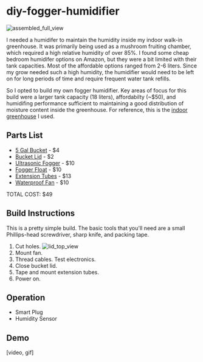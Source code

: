# diy-fogger-humidifier

![assembled_full_view](https://user-images.githubusercontent.com/1174029/75936687-7ca3fe80-5e48-11ea-8f94-96d295f9af78.jpg)

I needed a humidifer to maintain the humidity inside my indoor walk-in greenhouse. It was primarily being used as a mushroom fruiting chamber, which required a high relative humidity of over 85%. I found some cheap bedroom humidifer options on Amazon, but they were a bit limited with their tank capacities. Most of the affordable options ranged from 2-6 liters. Since my grow needed such a high humidity, the humidifier would need to be left on for long periods of time and require frequent water tank refills.

So I opted to build my own fogger humidifier. Key areas of focus for this build were a larger tank capacity (18 liters), affordabilty (~$50), and humidifing performance sufficient to maintaining a good distribution of moisture content inside the greenhouse. For reference, this is the [indoor greenhouse](https://smile.amazon.com/gp/product/B00U9RGVWK/) I used.


## Parts List
- [5 Gal Bucket](https://www.lowes.com/pd/United-Solutions-5-Gallon-General-Bucket/1000462835) - $4
- [Bucket Lid](https://www.lowes.com/pd/Encore-Plastics-12-in-Blue-Plastic-Bucket-Lid/3029999) - $2
- [Ultrasonic Fogger](https://smile.amazon.com/gp/product/B00PAK245E/) - $10
- [Fogger Float](https://www.ebay.com/itm/Spare-FLOAT-BUOY-for-1-3-5-9-12-head-disc-ultrasonic-MIST-MAKER-fogger/222170140688) - $10
- [Extension Tubes](https://smile.amazon.com/gp/product/B07VCLR6SZ/) - $13
- [Waterproof Fan](https://smile.amazon.com/gp/product/B07NZS7BN7/) - $10

TOTAL COST: $49


## Build Instructions
This is a pretty simple build. The basic tools that you'll need are a small Phillips-head screwdriver, sharp knife, and packing tape.

1. Cut holes.
![lid_top_view](https://user-images.githubusercontent.com/1174029/76055065-34640980-5f38-11ea-9119-c768bdb1d2ab.jpg)
2. Mount fan.
3. Thread cables. Test electronics.
4. Close bucket lid.
5. Tape and mount extension tubes.
6. Power on.

## Operation
- Smart Plug
- Humidity Sensor

## Demo
[video, gif]
